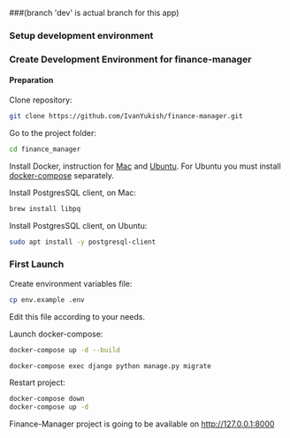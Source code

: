 ###(branch 'dev' is actual branch for this app)
### Setup development environment
### Create Development Environment for finance-manager

#### Preparation 
Clone repository:

```bash
git clone https://github.com/IvanYukish/finance-manager.git
```

Go to the project folder:

```bash
cd finance_manager
```

Install Docker, 
instruction for [Mac](https://docs.docker.com/docker-for-mac/install/)
and [Ubuntu](https://docs.docker.com/engine/install/ubuntu/).
For Ubuntu you must install [docker-compose](https://docs.docker.com/compose/install/) separately.

Install PostgresSQL client, on Mac:
```bash
brew install libpq
```

Install PostgresSQL client, on Ubuntu:

```bash
sudo apt install -y postgresql-client
```


### First Launch
Create environment variables file:
```bash
cp env.example .env
```
Edit this file according to your needs.

Launch docker-compose:
```bash
docker-compose up -d --build
```

```bash
docker-compose exec django python manage.py migrate
```

Restart project:
```bash
docker-compose down
docker-compose up -d
```

Finance-Manager project is going to be available on http://127.0.0.1:8000
